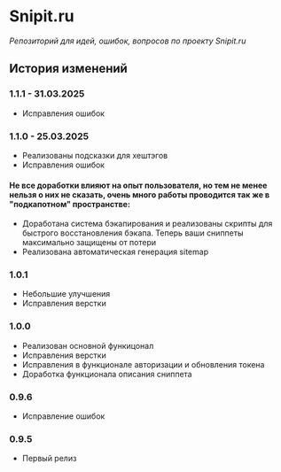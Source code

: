 # Snipit.ru

*Репозиторий для идей, ошибок, вопросов по проекту Snipit.ru*



## История изменений

### 1.1.1 - 31.03.2025

- Исправления ошибок

### 1.1.0 - 25.03.2025

- Реализованы подсказки для хештэгов
- Исправления ошибок
#### Не все доработки влияют на опыт пользователя, но тем не менее нельзя о них не сказать, очень много работы проводится так же в "подкапотном" пространстве:
- Доработана система бэкапирования и реализованы скрипты для быстрого восстановления бэкапа. Теперь ваши сниппеты максимально защищены от потери
- Реализована автоматическая генерация sitemap

### 1.0.1
- Небольшие улучшения
- Исправления верстки

### 1.0.0
- Реализован основной функицонал
- Исправления верстки
- Исправления в функционале авторизации и обновления токена
- Доработка функционала описания сниппета 

### 0.9.6
- Исправление ошибок

### 0.9.5
- Первый релиз
